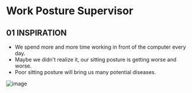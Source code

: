 # Work Posture Supervisor

## 01 INSPIRATION
+ We spend more and more time working in front of the computer every day.
+ Maybe we didn't realize it, our sitting posture is getting worse and worse. 
+ Poor sitting posture will bring us many potential diseases.

![image](https://user-images.githubusercontent.com/81423727/141676743-468d3ec7-d16a-4499-a284-972764312a66.png)

